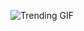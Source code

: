 
<!-- GIF_SECTION -->
![Trending GIF](https://media2.giphy.com/media/v1.Y2lkPThiYjIxNzcyeGd6bTZuY2VkZ2dtdXR4am94MW12ZDMzaTR5bXByaWk2ZW9yeXNnaSZlcD12MV9naWZzX3NlYXJjaCZjdD1n/J2F2sOPmoTjYy57spN/giphy.gif)
<!-- END_GIF_SECTION -->
